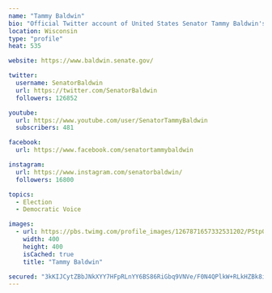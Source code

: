 ```yaml
---
name: "Tammy Baldwin"
bio: "Official Twitter account of United States Senator Tammy Baldwin's office, proudly working for the State of Wisconsin."
location: Wisconsin
type: "profile"
heat: 535

website: https://www.baldwin.senate.gov/

twitter:
  username: SenatorBaldwin
  url: https://twitter.com/SenatorBaldwin
  followers: 126852

youtube:
  url: https://www.youtube.com/user/SenatorTammyBaldwin
  subscribers: 481

facebook:
  url: https://www.facebook.com/senatortammybaldwin

instagram:
  url: https://www.instagram.com/senatorbaldwin/
  followers: 16800

topics:
  - Election
  - Democratic Voice

images:
  - url: https://pbs.twimg.com/profile_images/1267871657332531202/PStp0GRz_400x400.jpg
    width: 400
    height: 400
    isCached: true
    title: "Tammy Baldwin"

secured: "3kKIJCytZBbJNkXYY7HFpRLnYY6BS86RiGbq9VNVe/F0N4QPlkW+RLkHZBk8i2P3X1Ta9drP3e/uTNoYTLYyv3XUynzzt+ohInnzU7UcQAWI35JOjn0dGrUyJobGfb2j7NS9j4Pw0zB8tFexw6Y4eH4DD1j6aq/30XnhYF30yYRAq/rAftYw9bWUfLg4BSHzbXygZXo7aWnRyzLHl/X2Tureyv8z1bDKOzyqhXoVgrXGKd9JBsNPYm+WexnjRlJLwMnJ85qgBe9Q545VsFnNbU0OnpY2wwgHorpdRf2lR42r029XTFP5iZF86WORXasfokN3p/k+wnyLj2NrP9Ord8u2bt/QXQ3bAhm4/b9opnozGny1JMJe0uRzxbn7dDek;JdZGjC1GnBUK6sU/f6FTiA=="
---
```


